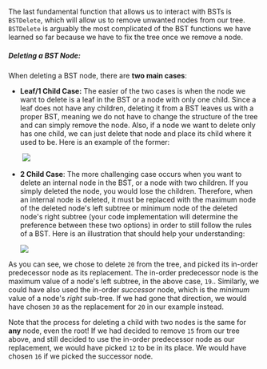 <!--title={BSTDelete() I}-->

<!--badges={Algorithms:15,Python:5}-->

<!--concepts={Binary Search Tree Delete}-->

The last fundamental function that allows us to interact with BSTs is `BSTDelete`, which will allow us to remove unwanted nodes from our tree. `BSTDelete` is arguably the most complicated of the BST functions we have learned so far because we have to fix the tree once we remove a node.

##### Deleting a BST Node:

When deleting a BST node, there are **two main cases**:

* **Leaf/1 Child Case:** The easier of the two cases is when the node we want to delete is a leaf in the BST or a node with only one child. Since a leaf does not have any children, deleting it from a BST leaves us with a proper BST, meaning we do not have to change the structure of the tree and can simply remove the node. Also, if a node we want to delete only has one child, we can just delete that node and place its child where it used to be. Here is an example of the former:

  ​         ![](https://i0.wp.com/www.techiedelight.com/wp-content/uploads/Deletion-in-BST-Case-1.png?zoom=2.625&resize=368%2C142&ssl=1) 

* **2 Child Case**: The more challenging case occurs when you want to delete an internal node in the BST, or a node with two children. If you simply deleted the node, you would lose the children. Therefore, when an internal node is deleted, it must be replaced with the maximum node of the deleted node's left subtree or minimum node of the deleted node's right subtree (your code implementation will determine the preference between these two options) in order to still follow the rules of a BST. Here is an illustration that should help your understanding:

  ![](https://i2.wp.com/www.techiedelight.com/wp-content/uploads/Deletion-in-BST-Case-2-1.png?zoom=1.5&resize=586%2C352&ssl=1)

As you can see, we chose to delete `20` from the tree, and picked its in-order predecessor node as its replacement. The in-order predecessor node is the maximum value of a node's left subtree, in the above case, `19`.. Similarly, we could have also used the in-order *successor* node, which is the *minimum* value of a node's *right* sub-tree. If we had gone that direction, we would have chosen `30` as the replacement for `20` in our example instead. 

Note that the process for deleting a child with two nodes is the same for **any** node, even the root! If we had decided to remove `15` from our tree above, and still decided to use the in-order predecessor node as our replacement, we would have picked `12` to be in its place. We would have chosen `16` if we picked the successor node.